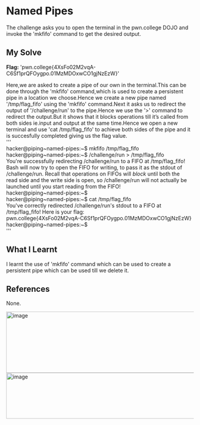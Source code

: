 # Named Pipes
The challenge asks you to open the terminal in the pwn.college DOJO and invoke the 'mkfifo' command to get the desired output.    

## My Solve
**Flag:** 'pwn.college{4XsFo02M2vqA-C6Sf1prQFOygpo.01MzMDOxwCO1gjNzEzW}'         

Here,we are asked to create a pipe of our own in the terminal.This can be done through the 'mkfifo' command,which is used to create a persistent pipe in a location we choose.Hence we create a new pipe named '/tmp/flag_fifo' using the 'mkfifo' command.Next it asks us to redirect the output of '/challenge/run' to the pipe.Hence we use the '>' command to redirect the output.But it shows that it blocks operations till it’s called from both sides ie.input and output at the same time.Hence we open a new terminal and use 'cat /tmp/flag_fifo' to achieve both sides of the pipe and it is succesfully completed giving us the flag value.     
'''    
hacker@piping~named-pipes:~$ mkfifo /tmp/flag_fifo      
hacker@piping~named-pipes:~$ /challenge/run > /tmp/flag_fifo     
You're successfully redirecting /challenge/run to a FIFO at /tmp/flag_fifo!     
Bash will now try to open the FIFO for writing, to pass it as the stdout of      
/challenge/run. Recall that operations on FIFOs will *block* until both the     
read side and the write side is open, so /challenge/run will not actually be     
launched until you start reading from the FIFO!     
hacker@piping~named-pipes:~$     
hacker@piping~named-pipes:~$ cat /tmp/flag_fifo     
You've correctly redirected /challenge/run's stdout to a FIFO at      
/tmp/flag_fifo! Here is your flag:     
pwn.college{4XsFo02M2vqA-C6Sf1prQFOygpo.01MzMDOxwCO1gjNzEzW}     
hacker@piping~named-pipes:~$       
'''      

## What I Learnt
I learnt the use of 'mkfifo' command which can be used to create a persistent pipe which can be used till we delete it.    

## References
None.    


<img width="802" height="164" alt="image" src="https://github.com/user-attachments/assets/c2492f8c-1968-4df8-82e7-9f0acd84b290" />     


<img width="802" height="123" alt="image" src="https://github.com/user-attachments/assets/da3bcde0-db0a-4280-8fce-e97f3ce8249d" />

